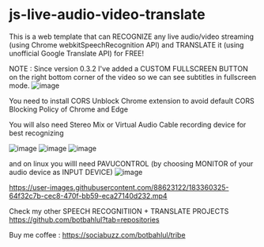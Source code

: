 # js-live-audio-video-translate
This is a web template that can RECOGNIZE any live audio/video streaming (using Chrome webkitSpeechRecognition API) and TRANSLATE it (using unofficial Google Translate API) for FREE!

NOTE : Since version 0.3.2 I've added a CUSTOM FULLSCREEN BUTTON on the right bottom corner of the video so we can see subtitles in fullscreen mode.
![image](https://github.com/user-attachments/assets/d3dbdeb3-bb68-4ef9-987f-2ba0c54bde35)


You need to install CORS Unblock Chrome extension to avoid default CORS Blocking Policy of Chrome and Edge

You will also need Stereo Mix or Virtual Audio Cable recording device for best recognizing

![image](https://user-images.githubusercontent.com/88623122/199527559-e2609d8c-3479-420d-8c52-806fa56a21f4.png)
![image](https://user-images.githubusercontent.com/88623122/199528286-1ab77dc4-38a9-41f2-9b92-25db352a1ed2.png)
![image](https://user-images.githubusercontent.com/88623122/199528861-22541706-3bdf-427c-8c2f-44174b114e34.png)

and on linux you willl need PAVUCONTROL (by choosing MONITOR of your audio device as INPUT DEVICE)
![image](https://user-images.githubusercontent.com/88623122/199517907-76d61acb-3f07-49b6-8f2f-4b6a2b787eff.png)

https://user-images.githubusercontent.com/88623122/183360325-64f32c7b-cec8-470f-bb59-eca27140d232.mp4

Check my other SPEECH RECOGNITIION + TRANSLATE PROJECTS https://github.com/botbahlul?tab=repositories

Buy me coffee : https://sociabuzz.com/botbahlul/tribe
